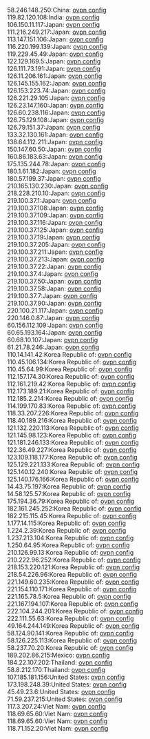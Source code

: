 58.246.148.250:China: [ovpn config](vpn/58_246_148_250.ovpn)  
119.82.120.108:India: [ovpn config](vpn/119_82_120_108.ovpn)  
106.150.11.117:Japan: [ovpn config](vpn/106_150_11_117.ovpn)  
111.216.249.217:Japan: [ovpn config](vpn/111_216_249_217.ovpn)  
113.147.151.106:Japan: [ovpn config](vpn/113_147_151_106.ovpn)  
116.220.199.139:Japan: [ovpn config](vpn/116_220_199_139.ovpn)  
119.229.45.49:Japan: [ovpn config](vpn/119_229_45_49.ovpn)  
122.129.169.5:Japan: [ovpn config](vpn/122_129_169_5.ovpn)  
126.111.73.191:Japan: [ovpn config](vpn/126_111_73_191.ovpn)  
126.11.206.161:Japan: [ovpn config](vpn/126_11_206_161.ovpn)  
126.145.155.162:Japan: [ovpn config](vpn/126_145_155_162.ovpn)  
126.153.223.74:Japan: [ovpn config](vpn/126_153_223_74.ovpn)  
126.221.29.105:Japan: [ovpn config](vpn/126_221_29_105.ovpn)  
126.23.147.160:Japan: [ovpn config](vpn/126_23_147_160.ovpn)  
126.60.238.116:Japan: [ovpn config](vpn/126_60_238_116.ovpn)  
126.75.129.108:Japan: [ovpn config](vpn/126_75_129_108.ovpn)  
126.79.151.37:Japan: [ovpn config](vpn/126_79_151_37.ovpn)  
133.32.130.161:Japan: [ovpn config](vpn/133_32_130_161.ovpn)  
138.64.112.211:Japan: [ovpn config](vpn/138_64_112_211.ovpn)  
150.147.60.50:Japan: [ovpn config](vpn/150_147_60_50.ovpn)  
160.86.183.63:Japan: [ovpn config](vpn/160_86_183_63.ovpn)  
175.135.244.78:Japan: [ovpn config](vpn/175_135_244_78.ovpn)  
180.1.61.182:Japan: [ovpn config](vpn/180_1_61_182.ovpn)  
180.57.199.37:Japan: [ovpn config](vpn/180_57_199_37.ovpn)  
210.165.130.230:Japan: [ovpn config](vpn/210_165_130_230.ovpn)  
218.228.210.10:Japan: [ovpn config](vpn/218_228_210_10.ovpn)  
219.100.37.1:Japan: [ovpn config](vpn/219_100_37_1.ovpn)  
219.100.37.108:Japan: [ovpn config](vpn/219_100_37_108.ovpn)  
219.100.37.109:Japan: [ovpn config](vpn/219_100_37_109.ovpn)  
219.100.37.116:Japan: [ovpn config](vpn/219_100_37_116.ovpn)  
219.100.37.125:Japan: [ovpn config](vpn/219_100_37_125.ovpn)  
219.100.37.19:Japan: [ovpn config](vpn/219_100_37_19.ovpn)  
219.100.37.205:Japan: [ovpn config](vpn/219_100_37_205.ovpn)  
219.100.37.211:Japan: [ovpn config](vpn/219_100_37_211.ovpn)  
219.100.37.213:Japan: [ovpn config](vpn/219_100_37_213.ovpn)  
219.100.37.22:Japan: [ovpn config](vpn/219_100_37_22.ovpn)  
219.100.37.4:Japan: [ovpn config](vpn/219_100_37_4.ovpn)  
219.100.37.50:Japan: [ovpn config](vpn/219_100_37_50.ovpn)  
219.100.37.58:Japan: [ovpn config](vpn/219_100_37_58.ovpn)  
219.100.37.7:Japan: [ovpn config](vpn/219_100_37_7.ovpn)  
219.100.37.90:Japan: [ovpn config](vpn/219_100_37_90.ovpn)  
220.100.21.117:Japan: [ovpn config](vpn/220_100_21_117.ovpn)  
220.146.0.87:Japan: [ovpn config](vpn/220_146_0_87.ovpn)  
60.156.112.109:Japan: [ovpn config](vpn/60_156_112_109.ovpn)  
60.65.193.164:Japan: [ovpn config](vpn/60_65_193_164.ovpn)  
60.68.10.107:Japan: [ovpn config](vpn/60_68_10_107.ovpn)  
61.21.78.246:Japan: [ovpn config](vpn/61_21_78_246.ovpn)  
110.14.141.42:Korea Republic of: [ovpn config](vpn/110_14_141_42.ovpn)  
110.45.106.134:Korea Republic of: [ovpn config](vpn/110_45_106_134.ovpn)  
110.45.64.99:Korea Republic of: [ovpn config](vpn/110_45_64_99.ovpn)  
112.157.174.30:Korea Republic of: [ovpn config](vpn/112_157_174_30.ovpn)  
112.161.219.42:Korea Republic of: [ovpn config](vpn/112_161_219_42.ovpn)  
112.173.189.21:Korea Republic of: [ovpn config](vpn/112_173_189_21.ovpn)  
112.185.2.214:Korea Republic of: [ovpn config](vpn/112_185_2_214.ovpn)  
114.199.170.83:Korea Republic of: [ovpn config](vpn/114_199_170_83.ovpn)  
118.33.207.226:Korea Republic of: [ovpn config](vpn/118_33_207_226.ovpn)  
118.40.189.216:Korea Republic of: [ovpn config](vpn/118_40_189_216.ovpn)  
121.132.220.113:Korea Republic of: [ovpn config](vpn/121_132_220_113.ovpn)  
121.145.98.123:Korea Republic of: [ovpn config](vpn/121_145_98_123.ovpn)  
121.181.246.133:Korea Republic of: [ovpn config](vpn/121_181_246_133.ovpn)  
122.36.49.227:Korea Republic of: [ovpn config](vpn/122_36_49_227.ovpn)  
123.109.118.177:Korea Republic of: [ovpn config](vpn/123_109_118_177.ovpn)  
125.129.221.133:Korea Republic of: [ovpn config](vpn/125_129_221_133.ovpn)  
125.140.12.240:Korea Republic of: [ovpn config](vpn/125_140_12_240.ovpn)  
125.140.176.166:Korea Republic of: [ovpn config](vpn/125_140_176_166.ovpn)  
14.43.75.197:Korea Republic of: [ovpn config](vpn/14_43_75_197.ovpn)  
14.58.125.57:Korea Republic of: [ovpn config](vpn/14_58_125_57.ovpn)  
175.194.36.79:Korea Republic of: [ovpn config](vpn/175_194_36_79.ovpn)  
182.161.245.252:Korea Republic of: [ovpn config](vpn/182_161_245_252.ovpn)  
182.215.115.45:Korea Republic of: [ovpn config](vpn/182_215_115_45.ovpn)  
1.177.14.115:Korea Republic of: [ovpn config](vpn/1_177_14_115.ovpn)  
1.224.2.39:Korea Republic of: [ovpn config](vpn/1_224_2_39.ovpn)  
1.237.213.104:Korea Republic of: [ovpn config](vpn/1_237_213_104.ovpn)  
1.250.64.95:Korea Republic of: [ovpn config](vpn/1_250_64_95.ovpn)  
210.126.99.13:Korea Republic of: [ovpn config](vpn/210_126_99_13.ovpn)  
210.222.96.252:Korea Republic of: [ovpn config](vpn/210_222_96_252.ovpn)  
218.153.220.121:Korea Republic of: [ovpn config](vpn/218_153_220_121.ovpn)  
218.54.226.96:Korea Republic of: [ovpn config](vpn/218_54_226_96.ovpn)  
221.149.60.235:Korea Republic of: [ovpn config](vpn/221_149_60_235.ovpn)  
221.154.110.171:Korea Republic of: [ovpn config](vpn/221_154_110_171.ovpn)  
221.165.78.5:Korea Republic of: [ovpn config](vpn/221_165_78_5.ovpn)  
221.167.194.107:Korea Republic of: [ovpn config](vpn/221_167_194_107.ovpn)  
222.104.244.201:Korea Republic of: [ovpn config](vpn/222_104_244_201.ovpn)  
222.111.55.63:Korea Republic of: [ovpn config](vpn/222_111_55_63.ovpn)  
49.164.244.149:Korea Republic of: [ovpn config](vpn/49_164_244_149.ovpn)  
58.124.90.141:Korea Republic of: [ovpn config](vpn/58_124_90_141.ovpn)  
58.126.225.113:Korea Republic of: [ovpn config](vpn/58_126_225_113.ovpn)  
58.237.70.20:Korea Republic of: [ovpn config](vpn/58_237_70_20.ovpn)  
189.202.86.215:Mexico: [ovpn config](vpn/189_202_86_215.ovpn)  
184.22.107.202:Thailand: [ovpn config](vpn/184_22_107_202.ovpn)  
58.8.212.170:Thailand: [ovpn config](vpn/58_8_212_170.ovpn)  
107.185.181.156:United States: [ovpn config](vpn/107_185_181_156.ovpn)  
173.198.248.39:United States: [ovpn config](vpn/173_198_248_39.ovpn)  
45.49.23.6:United States: [ovpn config](vpn/45_49_23_6.ovpn)  
71.59.237.215:United States: [ovpn config](vpn/71_59_237_215.ovpn)  
117.3.207.24:Viet Nam: [ovpn config](vpn/117_3_207_24.ovpn)  
118.69.65.60:Viet Nam: [ovpn config](vpn/118_69_65_60.ovpn)  
118.69.65.60:Viet Nam: [ovpn config](vpn/118_69_65_60.ovpn)  
118.71.152.20:Viet Nam: [ovpn config](vpn/118_71_152_20.ovpn)  
